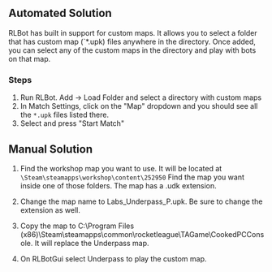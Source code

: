 ## Automated Solution

RLBot has built in support for custom maps. It allows you to select a folder that has custom map (\`\*.upk) files anywhere in the directory. Once added, you can select any of the custom maps in the directory and play with bots on that map.

### Steps

1. Run RLBot. Add -> Load Folder and select a directory with custom maps
2. In Match Settings, click on the "Map" dropdown and you should see all the `*.upk` files listed there.
3. Select and press "Start Match"

## Manual Solution

1. Find the workshop map you want to use. It will be located at
   `\Steam\steamapps\workshop\content\252950` Find the map you want inside one of those folders.
   The map has a .udk extension.

2. Change the map name to Labs_Underpass_P.upk. Be sure to change the extension as well.

3. Copy the map to C:\\Program Files (x86)\\Steam\\steamapps\\common\\rocketleague\\TAGame\\CookedPCConsole. It will replace the Underpass map.

4. On RLBotGui select Underpass to play the custom map.
